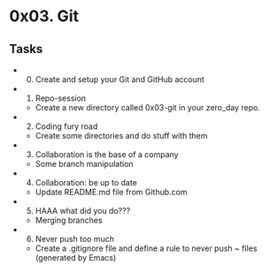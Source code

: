 # 0x03. Git #

## Tasks ##

- 0. Create and setup your Git and GitHub account

- 1. Repo-session
	- Create a new directory called 0x03-git in your zero_day repo.

- 2. Coding fury road
	- Create some directories and do stuff with them

- 3. Collaboration is the base of a company
	- Some branch manipulation

- 4. Collaboration: be up to date
	- Update README.md file from Github.com

- 5. HAAA what did you do???
	- Merging branches

- 6. Never push too much
	- Create a .gitignore file and define a rule to never push ~ files (generated by Emacs)
